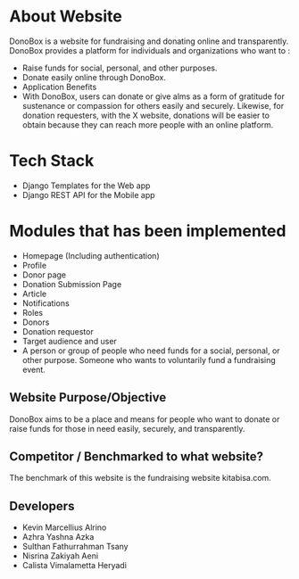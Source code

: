 # About Website
DonoBox is a website for fundraising and donating online and transparently. DonoBox provides a platform for individuals and organizations who want to :

- Raise funds for social, personal, and other purposes.
- Donate easily online through DonoBox.
- Application Benefits
- With DonoBox, users can donate or give alms as a form of gratitude for sustenance or compassion for others easily and securely. Likewise, for donation requesters, with the X website, donations will be easier to obtain because they can reach more people with an online platform.

# Tech Stack
- Django Templates for the Web app
- Django REST API for the Mobile app

# Modules that has been implemented
- Homepage (Including authentication)
- Profile
- Donor page
- Donation Submission Page
- Article
- Notifications
- Roles
- Donors
- Donation requestor
- Target audience and user
- A person or group of people who need funds for a social, personal, or other purpose. Someone who wants to voluntarily fund a fundraising event.

## Website Purpose/Objective
DonoBox aims to be a place and means for people who want to donate or raise funds for those in need easily, securely, and transparently.

## Competitor / Benchmarked to what website?
The benchmark of this website is the fundraising website kitabisa.com.

## Developers
- Kevin Marcellius Alrino
- Azhra Yashna Azka
- Sulthan Fathurrahman Tsany
- Nisrina Zakiyah Aeni
- Calista Vimalametta Heryadi
